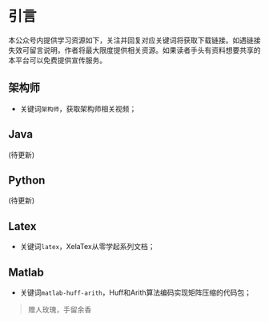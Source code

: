 # 引言
本公众号内提供学习资源如下，关注并回复对应关键词将获取下载链接。如遇链接失效可留言说明，作者将最大限度提供相关资源。如果读者手头有资料想要共享的本平台可以免费提供宣传服务。

## 架构师

- 关键词`架构师`，获取架构师相关视频；

## Java

(待更新)

## Python

(待更新)

## Latex

- 关键词`latex`，XelaTex从零学起系列文档；

## Matlab
- 关键词`matlab-huff-arith`，Huff和Arith算法编码实现矩阵压缩的代码包；

> 赠人玫瑰，手留余香